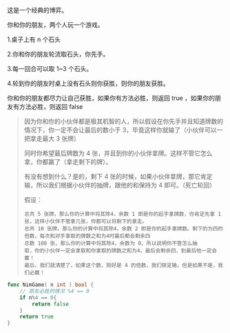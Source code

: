   这是一个经典的博弈。 

  你和你的朋友，两个人玩一个游戏。 

  1.桌子上有 n 个石头 

  2.你和你的朋友轮流取石头，你先手。 

  3.每一回合可以取 1~3 个石头。 

  4.轮到你的朋友时桌上没有石头则你获胜，则你的朋友获胜。 

你和你的朋友都尽力让自己获胜，如果你有方法必胜，则返回 true ，如果你的朋友有方法必胜，则返回 false 

> 因为你和你的小伙伴都是极其机智的人，所以假设在你先手并且知道牌数的情况下，你一定不会让最后的数小于 3，毕竟这样你就输了（小伙伴可以一把拿走最大 3 张牌）
>
> 同时你希望最后牌数为 4 张，并且到你的小伙伴拿牌。这样不管它怎么拿，你都赢了（拿走剩下的牌）。
>
> 有没有想到什么？是的，剩下 4 张的时候，如果小伙伴拿牌，那它肯定输，所以我们根据小伙伴的抽牌，跟他的和保持为 4 即可。（死亡轮回）
>
> 假设：
>
>     总共 5 张牌，那么你的计算中将其除4，余数 1 即是你的起手拿牌数，你肯定先拿 1 张，这样小伙伴不管拿几张，你都可以将剩下的拿走。
>     总共 10 张牌，那么你的计算中将其除4，余数 2 即是你的起手拿牌数。剩下的为四的倍数，每次和对手拿取的牌数之和为4时最后都会剩余四
>     总数 100 张，那么你的计算中将其除4，余数为 0，所以说明你不管怎么抽
>     取，你的小伙伴一定会拿取和你拿取的牌数之和为4，最后会剩余四，到最后他一定会赢！
>     最后，我们就清楚了，如果这个数，刚好是 4 的倍数，我们铁定输。但是如果不是，我们必赢！

```go
func NimGame( n int ) bool {
    // 朋友必胜的情况 %4 == 0
    if n%4 == 0{
        return false
    }
    return true
}
```

